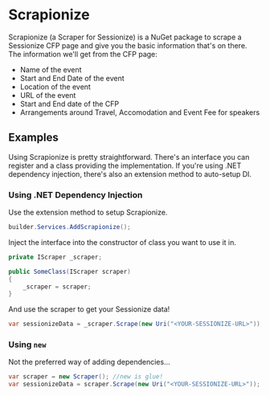 # Scrapionize

Scrapionize (a Scraper for Sessionize) is a NuGet package to scrape a Sessionize CFP page and give you the basic information that's
on there. The information we'll get from the CFP page:

* Name of the event
* Start and End Date of the event
* Location of the event
* URL of the event
* Start and End date of the CFP
* Arrangements around Travel, Accomodation and Event Fee for speakers

## Examples

Using Scrapionize is pretty straightforward. There's an interface you can register and a class providing the implementation. If you're using
.NET dependency injection, there's also an extension method to auto-setup DI.

### Using .NET Dependency Injection

Use the extension method to setup Scrapionize.

```csharp
builder.Services.AddScrapionize();
```

Inject the interface into the constructor of class you want to use it in.

```csharp
private IScraper _scraper;

public SomeClass(IScraper scraper)
{
    _scraper = scraper;
}
```

And use the scraper to get your Sessionize data!

```csharp
var sessionizeData = _scraper.Scrape(new Uri("<YOUR-SESSIONIZE-URL>"));
```

### Using `new`

Not the preferred way of adding dependencies...

```csharp
var scraper = new Scraper(); //new is glue!
var sessionizeData = scraper.Scrape(new Uri("<YOUR-SESSIONIZE-URL>"));
```
